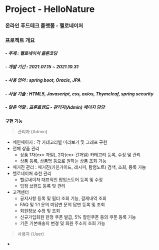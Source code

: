 # Project - HelloNature
### 온라인 푸드테크 플랫폼 - 헬로네이처

### 프로젝트 개요
##### -  주제  :  헬로네이처 클론코딩 
##### -  개발 기간  :  2021.07.15 ~ 2021.10.31
##### -  사용 언어  :  spring boot, Oracle, JPA
##### -  사용 기술  :  HTML5, Javascript, css, axios, Thymeleaf, spring security
##### -  맡은 역할  : 프론트엔드 - 관리자(Admin) 페이지 담당

**구현 기능**
> 관리자 (Admin)
+ 메인페이지 : 각 카테고리별 미리보기 및 그래프 구현
+ 전체 상품 관리
   + 상품 1차(ex> 과일), 2차(ex> 건과일) 카테고리 등록, 수정 및 관리
   + 상품 등록, 상품명 등으로 원하는 상품 조회 가능        
+ 매거진 관리 : 매거진(키친가이드, 레시피, 탐험노트) 검색, 조회, 등록 가능
+ 헬로네이처 추천 관리 
  + 헬로네이처 대표적인 팝업스토어 등록 및 수정
  + 입점 브랜드 등록 및 관리
+ 고객센터 
   + 공지사항 등록 및 필터 조회 기능, 결제내역 조회
   + FAQ 및 1:1 문의 미답변 문의 답변 등록 및 조회
   + 회원정보 수정 및 조회
   + 신규가입회원 한정 쿠폰 발급, 5% 할인쿠폰 등의 쿠폰 등록 기능
   + 기존 기본배송지 변경 및 회원 주소지 조회 가능 
            

> 사용자 (User)
+ 


